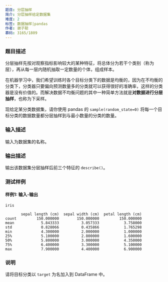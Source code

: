 ```yaml
---
题目: 分层抽样
简介: 分层抽样给定数据集
难度: 2
标签: 数据抽样|pandas
作者: 谢子聪
慕码: 3165/1809
---
```


### 题目描述

分层抽样先按对观察指标影响较大的某种特征，将总体分为若干个类别（称为层），再从每一层内随机抽取一定数量的个体，组成样本。

在机器学习中，我们希望训练时各个目标分类下的数据是均衡的，因为在不均衡的分类下，分类器只要偏向预测数量多的分类就可以获得很好的准确率，这样的分类器是没有价值的。而解决数据不均衡问题的其中一种简单方法就是**对数据进行分层抽样**，也称为下采样。

现给定某分类数据集，请你使用 pandas 的 `sample(random_state=0)` 将每一个目标分类的数据数量都分层抽样到与最小数量的分类的数量。

### 输入描述

输入为数据集的名称。

### 输出描述

输出该数据集分层抽样后前三个特征的 `describe()`。

### 测试样例

#### 样例1: 输入-输出

```
iris
```

```
       sepal length (cm)  sepal width (cm)  petal length (cm)
count         150.000000        150.000000         150.000000
mean            5.843333          3.057333           3.758000
std             0.828066          0.435866           1.765298
min             4.300000          2.000000           1.000000
25%             5.100000          2.800000           1.600000
50%             5.800000          3.000000           4.350000
75%             6.400000          3.300000           5.100000
max             7.900000          4.400000           6.900000
```

### 说明

请将目标分类以 `target` 为名加入到 DataFrame 中。

